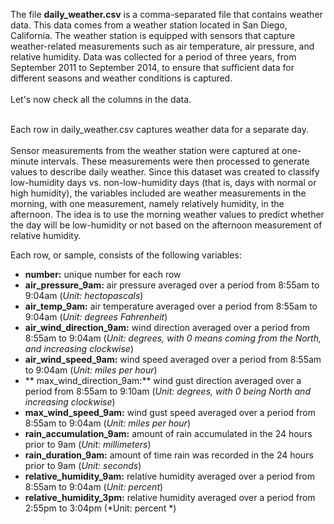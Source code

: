 
The file **daily_weather.csv** is a comma-separated file that contains weather data.  This data comes from a weather station located in San Diego, California.  The weather station is equipped with sensors that capture weather-related measurements such as air temperature, air pressure, and relative humidity.  Data was collected for a period of three years, from September 2011 to September 2014, to ensure that sufficient data for different seasons and weather conditions is captured.<br><br>
Let's now check all the columns in the data.

<br>Each row in daily_weather.csv captures weather data for a separate day.  <br><br>
Sensor measurements from the weather station were captured at one-minute intervals.  These measurements were then processed to generate values to describe daily weather. Since this dataset was created to classify low-humidity days vs. non-low-humidity days (that is, days with normal or high humidity), the variables included are weather measurements in the morning, with one measurement, namely relatively humidity, in the afternoon.  The idea is to use the morning weather values to predict whether the day will be low-humidity or not based on the afternoon measurement of relative humidity.

Each row, or sample, consists of the following variables:

* **number:** unique number for each row
* **air_pressure_9am:** air pressure averaged over a period from 8:55am to 9:04am (*Unit: hectopascals*)
* **air_temp_9am:** air temperature averaged over a period from 8:55am to 9:04am (*Unit: degrees Fahrenheit*)
* **air_wind_direction_9am:** wind direction averaged over a period from 8:55am to 9:04am (*Unit: degrees, with 0 means coming from the North, and increasing clockwise*)
* **air_wind_speed_9am:** wind speed averaged over a period from 8:55am to 9:04am (*Unit: miles per hour*)
* ** max_wind_direction_9am:** wind gust direction averaged over a period from 8:55am to 9:10am (*Unit: degrees, with 0 being North and increasing clockwise*)
* **max_wind_speed_9am:** wind gust speed averaged over a period from 8:55am to 9:04am (*Unit: miles per hour*)
* **rain_accumulation_9am:** amount of rain accumulated in the 24 hours prior to 9am (*Unit: millimeters*)
* **rain_duration_9am:** amount of time rain was recorded in the 24 hours prior to 9am (*Unit: seconds*)
* **relative_humidity_9am:** relative humidity averaged over a period from 8:55am to 9:04am (*Unit: percent*)
* **relative_humidity_3pm:** relative humidity averaged over a period from 2:55pm to 3:04pm (*Unit: percent *)
